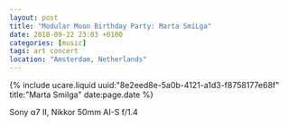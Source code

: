 ```yaml
---
layout: post
title: "Modular Moon Birthday Party: Marta SmiLga"
date: 2018-09-22 23:03 +0100
categories: [music]
tags: art concert
location: "Amsterdam, Netherlands"
---
```


{% include ucare.liquid uuid:"8e2eed8e-5a0b-4121-a1d3-f8758177e68f" title:"Marta Smilga" date:page.date %}

Sony α7 II, Nikkor 50mm AI-S f/1.4
